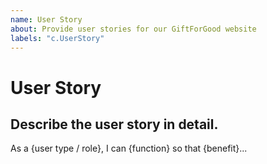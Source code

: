 ```yaml
---
name: User Story
about: Provide user stories for our GiftForGood website
labels: "c.UserStory"
---
```


# User Story

<!--
  https://github.com/GiftForGood/website/issues?q=is%3Aissue+label%3Ac.UserStory
-->

## Describe the user story in detail.

As a {user type / role}, I can {function} so that {benefit}...
